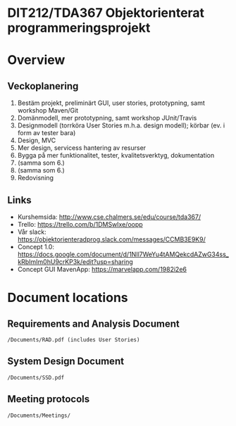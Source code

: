 # DIT212/TDA367 Objektorienterat programmeringsprojekt

# Overview

## Veckoplanering
1. Bestäm projekt, preliminärt GUI, user stories, prototypning, samt workshop Maven/Git
2. Domänmodell, mer prototypning, samt workshop JUnit/Travis
3. Designmodell (torrköra User Stories m.h.a. design modell); körbar (ev. i form av tester bara)
4. Design, MVC
5. Mer design, servicess hantering av resurser
6. Bygga på mer funktionalitet, tester, kvalitetsverktyg, dokumentation
7. (samma som 6.)
8. (samma som 6.)
9. Redovisning

## Links
- Kurshemsida: http://www.cse.chalmers.se/edu/course/tda367/
- Trello: https://trello.com/b/1DMSwIxe/oopp
- Vår slack: https://objektorienteradprog.slack.com/messages/CCMB3E9K9/
- Concept 1.0: https://docs.google.com/document/d/1NIl7WeYu4tAMQekcdAZwG34ss_kRbImIm0hU9crKP3k/edit?usp=sharing
- Concept GUI MavenApp: https://marvelapp.com/1982i2e6

# Document locations
## Requirements and Analysis Document
````
/Documents/RAD.pdf (includes User Stories)
````
## System Design Document
````
/Documents/SSD.pdf
````

## Meeting protocols
````
/Documents/Meetings/
````
